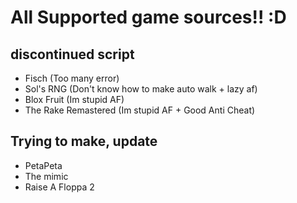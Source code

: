 # All Supported game sources!! :D

## discontinued script
- Fisch (Too many error)
- Sol's RNG (Don't know how to make auto walk + lazy af)
- Blox Fruit (Im stupid AF)
- The Rake Remastered (Im stupid AF + Good Anti Cheat)

## Trying to make, update
- PetaPeta
- The mimic
- Raise A Floppa 2
